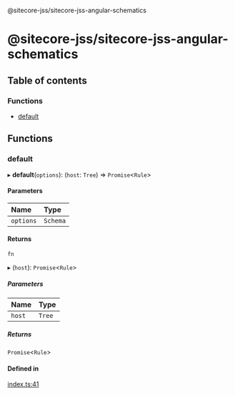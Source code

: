 @sitecore-jss/sitecore-jss-angular-schematics

# @sitecore-jss/sitecore-jss-angular-schematics

## Table of contents

### Functions

- [default](README.md#default)

## Functions

### default

▸ **default**(`options`): (`host`: `Tree`) => `Promise`<`Rule`\>

#### Parameters

| Name      | Type     |
| :-------- | :------- |
| `options` | `Schema` |

#### Returns

`fn`

▸ (`host`): `Promise`<`Rule`\>

##### Parameters

| Name   | Type   |
| :----- | :----- |
| `host` | `Tree` |

##### Returns

`Promise`<`Rule`\>

#### Defined in

[index.ts:41](https://github.com/Sitecore/jss/blob/19e6229c3/packages/sitecore-jss-angular-schematics/src/jss-component/index.ts#L41)
